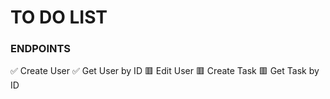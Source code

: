 # TO DO LIST

### ENDPOINTS

✅ Create User
✅ Get User by ID
🟥 Edit User
🟥 Create Task 
🟥 Get Task by ID